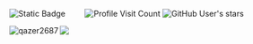 ‎![Static Badge](https://img.shields.io/badge/hey%2C%20i'm%20qazer2687-ff80e1)⠀⠀⠀
![Profile Visit Count](https://komarev.com/ghpvc/?username=qazer2687&style=flat&label=views&color=ff80e1&abbreviated=true)
![GitHub User's stars](https://img.shields.io/github/stars/qazer2687?style=flat&color=ff80e1&labelColor=585858)
<p><img align="left" src="https://qazer2687.vercel.app/api/top-langs?username=qazer2687&border_color=ff80e1&disable_animations=true&card_width=300&show_icons=true&theme=dark&locale=en&layout=compact&bg_color=00000000&langs_count=20&exclude_repo=stats,obsidian" alt="qazer2687" /></p> <!-- &hide=javascript,css,scss,html --> 




![](https://hit.yhype.me/github/profile?user_id=114782572) <!-- https://yhype.me/github/profile-views --> 

